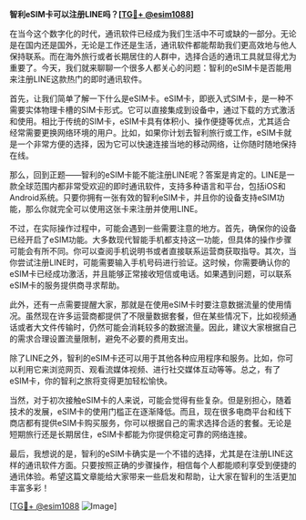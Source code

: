 **智利eSIM卡可以注册LINE吗？[[TG💪+ @esim1088](https://t.me/s/esim1088)]**

在当今这个数字化的时代，通讯软件已经成为我们生活中不可或缺的一部分。无论是在国内还是国外，无论是工作还是生活，通讯软件都能帮助我们更高效地与他人保持联系。而在海外旅行或者长期居住的人群中，选择合适的通讯工具就显得尤为重要了。今天，我们就来聊聊一个很多人都关心的问题：智利的eSIM卡是否能用来注册LINE这款热门的即时通讯软件。

首先，让我们简单了解一下什么是eSIM卡。eSIM卡，即嵌入式SIM卡，是一种不需要实体物理卡槽的SIM卡形式。它可以直接集成到设备中，通过下载的方式激活和使用。相比于传统的SIM卡，eSIM卡具有体积小、操作便捷等优点，尤其适合经常需要更换网络环境的用户。比如，如果你计划去智利旅行或工作，eSIM卡就是一个非常方便的选择，因为它可以快速连接当地的移动网络，让你随时随地保持在线。

那么，回到正题——智利的eSIM卡能不能注册LINE呢？答案是肯定的。LINE是一款全球范围内都非常受欢迎的即时通讯软件，支持多种语言和平台，包括iOS和Android系统。只要你拥有一张有效的智利eSIM卡，并且你的设备支持eSIM功能，那么你就完全可以使用这张卡来注册并使用LINE。

不过，在实际操作过程中，可能会遇到一些需要注意的地方。首先，确保你的设备已经开启了eSIM功能。大多数现代智能手机都支持这一功能，但具体的操作步骤可能会有所不同。你可以查阅手机说明书或者直接联系运营商获取指导。其次，当你尝试注册LINE时，可能需要输入手机号码进行验证。这时候，你需要确认你的eSIM卡已经成功激活，并且能够正常接收短信或电话。如果遇到问题，可以联系eSIM卡的服务提供商寻求帮助。

此外，还有一点需要提醒大家，那就是在使用eSIM卡时要注意数据流量的使用情况。虽然现在许多运营商都提供了不限量数据套餐，但在某些情况下，比如视频通话或者大文件传输时，仍然可能会消耗较多的数据流量。因此，建议大家根据自己的需求合理设置流量限制，避免不必要的费用支出。

除了LINE之外，智利的eSIM卡还可以用于其他各种应用程序和服务。比如，你可以利用它来浏览网页、观看流媒体视频、进行社交媒体互动等等。总之，有了eSIM卡，你的智利之旅将变得更加轻松愉快。

当然，对于初次接触eSIM卡的人来说，可能会觉得有些复杂。但是别担心，随着技术的发展，eSIM卡的使用门槛正在逐渐降低。而且，现在很多电商平台和线下商店都有提供eSIM卡购买服务，你可以根据自己的需求选择合适的套餐。无论是短期旅行还是长期居住，eSIM卡都能为你提供稳定可靠的网络连接。

最后，我想说的是，智利的eSIM卡确实是一个不错的选择，尤其是在注册LINE这样的通讯软件方面。只要按照正确的步骤操作，相信每个人都能顺利享受到便捷的通讯体验。希望这篇文章能给大家带来一些启发和帮助，让大家在智利的生活更加丰富多彩！

[[TG💪+ @esim1088](https://t.me/s/esim1088) ![Image](https://i.postimg.cc/4NQfJmqS/Snipaste-2025-05-13-00-14-12.png)]